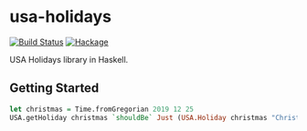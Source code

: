 # usa-holidays

[![Build Status](https://travis-ci.com/kkweon/usa-holidays.svg?branch=master)](https://travis-ci.com/kkweon/usa-holidays)
[![Hackage](https://img.shields.io/hackage/v/usa-holidays.svg)](https://hackage.haskell.org/package/usa-holidays)

USA Holidays library in Haskell.

## Getting Started

```haskell
let christmas = Time.fromGregorian 2019 12 25
USA.getHoliday christmas `shouldBe` Just (USA.Holiday christmas "Christmas")
```
